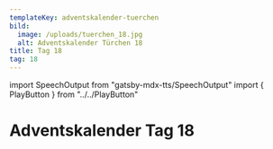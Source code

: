 ```yaml
---
templateKey: adventskalender-tuerchen
bild:
  image: /uploads/tuerchen_18.jpg
  alt: Adventskalender Türchen 18
title: Tag 18
tag: 18
---
```


import SpeechOutput from "gatsby-mdx-tts/SpeechOutput"
import { PlayButton } from "../../PlayButton"

<SpeechOutput id="adventskalender-tag-18" customPlayButton={PlayButton}>

# Adventskalender Tag 18

</SpeechOutput>

